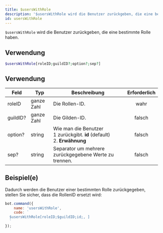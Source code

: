```yaml
---
title: $usersWithRole
description: '$usersWithRole wird die Benutzer zurückgeben, die eine bestimmte Rolle haben.'
id: usersWithRole
---
```


`$usersWithRole` wird die Benutzer zurückgeben, die eine bestimmte Rolle haben.

## Verwendung

```php
$usersWithRole[roleID;guildID?;option?;sep?]
```

## Verwendung

| Feld     | Typ        | Beschreibung                                                                                   | Erforderlich |
| -------- | ---------- | ---------------------------------------------------------------------------------------------- |:------------:|
| roleID   | ganze Zahl | Die Rollen-ID.                                                                                 |     wahr     |
| guildID? | ganze Zahl | Die Gilden-ID.                                                                                 |    falsch    |
| option?  | string     | Wie man die Benutzer <br /> 1 zurückgibt. **id** (default) <br /> 2. **Erwähnung** |    falsch    |
| sep?     | string     | Separator um mehrere zurückgegebene Werte zu trennen.                                          |    falsch    |

## Beispiel(e)

Dadurch werden die Benutzer einer bestimmten Rolle zurückgegeben, stellen Sie sicher, dass die RollenID ersetzt wird:

```javascript
bot.command({
    name: 'usersWithRole',
    code: `
  $usersWithRole[roleID;$guildID;id;, ]
  `
});
```

